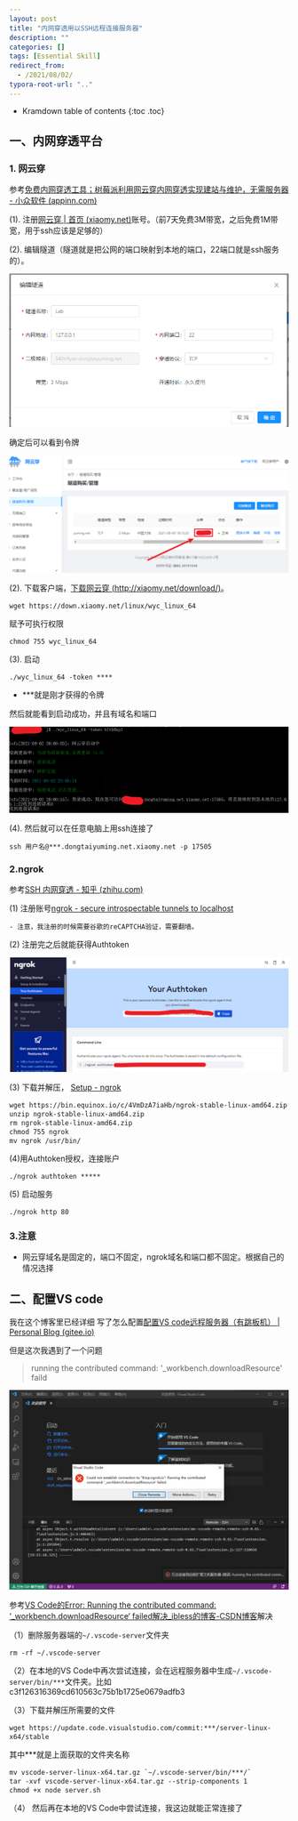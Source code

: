 ```yaml
---
layout: post
title: "内网穿透用以SSH远程连接服务器"
description: ""
categories: []
tags: [Essential Skill]
redirect_from:
  - /2021/08/02/
typora-root-url: ".."
---
```




* Kramdown table of contents
{:toc .toc}
## 一、内网穿透平台

### 1. 网云穿

参考[免费内网穿透工具；树莓派利用网云穿内网穿透实现建站与维护，无需服务器 - 小众软件 (appinn.com)](https://www.appinn.com/wangyunchuan-with-raspberry-pi/)

(1). 注册[网云穿 | 首页 (xiaomy.net)](http://xiaomy.net/)账号。（前7天免费3M带宽，之后免费1M带宽，用于ssh应该是足够的）

(2). 编辑隧道（隧道就是把公网的端口映射到本地的端口，22端口就是ssh服务的）。

<img src="/../../images/posts/2021-08-02/编辑隧道.png" alt="编辑隧道" style="zoom:75%;" />

确定后可以看到令牌

<img src="/../../images/posts/2021-08-02/令牌.png" alt="令牌" style="zoom:75%;" />

(2). 下载客户端，[下载网云穿 (http://xiaomy.net/download/)](http://xiaomy.net/download/)。

```shell
wget https://down.xiaomy.net/linux/wyc_linux_64
```

赋予可执行权限

```shell
chmod 755 wyc_linux_64
```

(3). 启动

```shell
./wyc_linux_64 -token ****
```



- ***就是刚才获得的令牌

然后就能看到启动成功，并且有域名和端口

![启动](/../../images/posts/2021-08-02/启动.png)

(4). 然后就可以在任意电脑上用ssh连接了

```shell
ssh 用户名@***.dongtaiyuming.net.xiaomy.net -p 17505
```

### 2.ngrok

参考[SSH 内网穿透 - 知乎 (zhihu.com)](https://zhuanlan.zhihu.com/p/60962957)

(1) 注册账号[ngrok - secure introspectable tunnels to localhost](https://ngrok.com/)

	- 注意，我注册的时候需要谷歌的reCAPTCHA验证，需要翻墙。

(2) 注册完之后就能获得Authtoken

![authtoken](/../../images/posts/2021-08-02/authtoken.png)

(3) 下载并解压， [Setup - ngrok](https://dashboard.ngrok.com/get-started/setup)

```shell
wget https://bin.equinox.io/c/4VmDzA7iaHb/ngrok-stable-linux-amd64.zip
unzip ngrok-stable-linux-amd64.zip
rm ngrok-stable-linux-amd64.zip
chmod 755 ngrok
mv ngrok /usr/bin/
```

(4)用Authtoken授权，连接账户

````
./ngrok authtoken *****
````

(5) 启动服务

```
./ngrok http 80
```



### 3.注意

- 网云穿域名是固定的，端口不固定，ngrok域名和端口都不固定。根据自己的情况选择

## 二、配置VS code

我在这个博客里已经详细 写了怎么配置[配置VS code远程服务器（有跳板机） | Personal Blog (gitee.io)](https://zpyang.gitee.io/2020/09/09/配置VScode远程服务器(有跳板机)/)

但是这次我遇到了一个问题

> running the contributed command: '_workbench.downloadResource' faild

![问题](/../../images/posts/2021-08-02/问题.png)

参考[VS Code的Error: Running the contributed command: ‘_workbench.downloadResource‘ failed解决_ibless的博客-CSDN博客](https://blog.csdn.net/ibless/article/details/118610776)解决

（1）删除服务器端的`~/.vscode-server`文件夹

```shell
rm -rf ~/.vscode-server
```

（2）在本地的VS Code中再次尝试连接，会在远程服务器中生成`~/.vscode-server/bin/***`文件夹。比如 c3f126316369cd610563c75b1b1725e0679adfb3

（3）下载并解压所需要的文件

```shell
wget https://update.code.visualstudio.com/commit:***/server-linux-x64/stable
```

其中***就是上面获取的文件夹名称

```shell
mv vscode-server-linux-x64.tar.gz `~/.vscode-server/bin/***/`
tar -xvf vscode-server-linux-x64.tar.gz --strip-components 1
chmod +x node server.sh
```

（4） 然后再在本地的VS Code中尝试连接，我这边就能正常连接了